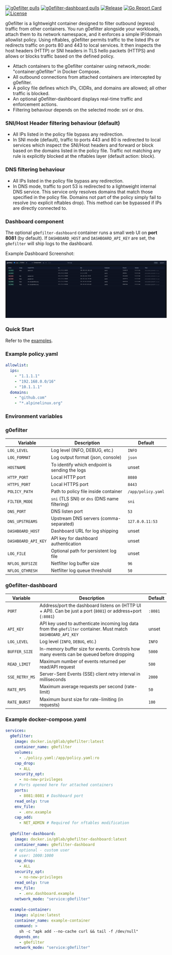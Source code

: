 [![g0efilter pulls](https://img.shields.io/docker/pulls/g0lab/g0efilter.svg?label=g0efilter%20pulls)](https://hub.docker.com/r/g0lab/g0efilter)
[![g0efilter-dashboard pulls](https://img.shields.io/docker/pulls/g0lab/g0efilter-dashboard.svg?label=g0efilter-dashboard%20pulls)](https://hub.docker.com/r/g0lab/g0efilter-dashboard)
[![Release](https://img.shields.io/github/v/release/g0lab/g0efilter?label=latest%20release)](https://github.com/g0lab/g0efilter/releases)
[![Go Report Card](https://goreportcard.com/badge/github.com/g0lab/g0efilter)](https://goreportcard.com/report/github.com/g0lab/g0efilter)
[![License](https://img.shields.io/github/license/g0lab/g0efilter.svg)](https://github.com/g0lab/g0efilter/blob/main/LICENSE)

g0efilter is a lightweight container designed to filter outbound (egress) traffic from other containers.
You run g0efilter alongside your workloads, attach them to its network namespace, and it enforces a simple IP/domain allowlist policy. Using nftables, g0efilter permits traffic to the listed IPs or redirects traffic on ports 80 and 443 to local services. It then inspects the host headers (HTTP) or SNI headers in TLS hello packets (HTTPS) and allows or blocks traffic based on the defined policy.

* Attach containers to the g0efilter container using network_mode: "container:g0efilter" in Docker Compose.
* All outbound connections from attached containers are intercepted by g0efilter.
* A policy file defines which IPs, CIDRs, and domains are allowed; all other traffic is blocked.
* An optional g0efilter-dashboard displays real-time traffic and enforcement actions.
* Filtering behaviour depends on the selected mode: sni or dns.

### SNI/Host Header filtering behaviour (default)

* All IPs listed in the policy file bypass any redirection.
* In SNI mode (default), traffic to ports 443 and 80 is redirected to local services which inspect the SNI/Host headers and forward or block based on the domains listed in the policy file. Traffic not matching any rule is explicitly blocked at the nftables layer (default action: block).

### DNS filtering behaviour

* All IPs listed in the policy file bypass any redirection.
* In DNS mode, traffic to port 53 is redirected to a lightweight internal DNS service. This service only resolves domains that match those specified in the policy file. Domains not part of the policy simply fail to resolve (no explicit nftables drop). This method can be bypassed if IPs are directly connected to.

### Dashboard component

The optional `g0efilter-dashboard` container runs a small web UI on **port 8081** (by default). If `DASHBOARD_HOST` and `DASHBOARD_API_KEY` are set, the `g0efilter` will ship logs to the dashboard.

Example Dashboard Screenshot:

![g0efilter-dashboard-example](https://github.com/g0lab/g0efilter/blob/main/examples/images/g0efilter-dashboard-example.png)


### Quick Start

Refer to the [examples](https://github.com/g0lab/g0efilter/tree/main/examples).

### Example policy.yaml

```yaml
allowlist:
  ips:
    - "1.1.1.1"
    - "192.168.0.0/16"
    - "10.1.1.1"
  domains:
    - "github.com"
    - "*.alpinelinux.org"
```

### Environment variables

### g0efilter

| Variable            | Description                                        | Default             |
| ------------------- | -------------------------------------------------- | ------------------- |
| `LOG_LEVEL`         | Log level (INFO, DEBUG, etc.)                      | `INFO`              |
| `LOG_FORMAT`        | Log output format (json, console)                  | `json`              |
| `HOSTNAME`          | To identify which endpoint is sending the logs     | unset               |
| `HTTP_PORT`         | Local HTTP port                                    | `8080`              |
| `HTTPS_PORT`        | Local HTTPS port                                   | `8443`              |
| `POLICY_PATH`       | Path to policy file inside container               | `/app/policy.yaml`  |
| `FILTER_MODE`       | `sni` (TLS SNI) or `dns` (DNS name filtering)      | `sni`               |
| `DNS_PORT`          | DNS listen port                                    | `53`                |
| `DNS_UPSTREAMS`     | Upstream DNS servers (comma-separated)             | `127.0.0.11:53`     |
| `DASHBOARD_HOST`    | Dashboard URL for log shipping                     | unset               |
| `DASHBOARD_API_KEY` | API key for dashboard authentication               | unset               |
| `LOG_FILE`          | Optional path for persistent log file              | unset               |
| `NFLOG_BUFSIZE`     | Netfilter log buffer size                          | `96`                |
| `NFLOG_QTHRESH`     | Netfilter log queue threshold                      | `50`                |

### g0efilter-dashboard

| Variable       | Description                                                                                                       | Default |
| -------------- | ----------------------------------------------------------------------------------------------------------------- | ------- |
| `PORT`         | Address/port the dashboard listens on (HTTP UI + API). Can be just a port (`8081`) or address+port (`:8081`)     | `:8081` |
| `API_KEY`      | API key used to authenticate incoming log data from the `g0efilter` container. Must match `DASHBOARD_API_KEY`    | unset   |
| `LOG_LEVEL`    | Log level (`INFO`, `DEBUG`, etc.)                                                                                 | `INFO`  |
| `BUFFER_SIZE`  | In-memory buffer size for events. Controls how many events can be queued before dropping                          | `5000`  |
| `READ_LIMIT`   | Maximum number of events returned per read/API request                                                            | `500`   |
| `SSE_RETRY_MS` | Server-Sent Events (SSE) client retry interval in milliseconds                                                    | `2000`  |
| `RATE_RPS`     | Maximum average requests per second (rate-limit)                                                                  | `50`    |
| `RATE_BURST`   | Maximum burst size for rate-limiting (in requests)                                                                | `100`   |


### Example docker-compose.yaml

```yaml
services:
  g0efilter:
    image: docker.io/g0lab/g0efilter:latest
    container_name: g0efilter
    volumes:
      - ./policy.yaml:/app/policy.yaml:ro
    cap_drop:
      - ALL
    security_opt:
      - no-new-privileges
    # Ports opened here for attached containers
    ports:
      - 8081:8081 # Dashboard port
    read_only: true
    env_file:
      - .env.example
    cap_add:
      - NET_ADMIN # Required for nftables modification

  g0efilter-dashboard:
    image: docker.io/g0lab/g0efilter-dashboard:latest
    container_name: g0efilter-dashboard
    # optional - custom user
    # user: 1000:1000
    cap_drop:
      - ALL
    security_opt:
      - no-new-privileges
    read_only: true
    env_file:
      - .env.dashboard.example
    network_mode: "service:g0efilter"

  example-container:
    image: alpine:latest
    container_name: example-container
    command: >
      sh -c "apk add --no-cache curl && tail -f /dev/null"
    depends_on:
      - g0efilter
    network_mode: "service:g0efilter"
```
